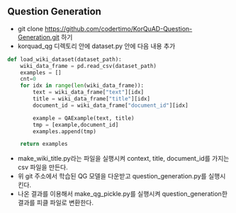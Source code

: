 ## Question Generation  
* git clone https://github.com/codertimo/KorQuAD-Question-Generation.git 하기
* korquad_qg 디렉토리 안에 dataset.py 안에 다음 내용 추가  
``` python
def load_wiki_dataset(dataset_path):
    wiki_data_frame = pd.read_csv(dataset_path)
    examples = []
    cnt=0
    for idx in range(len(wiki_data_frame)):
        text = wiki_data_frame["text"][idx]
        title = wiki_data_frame["title"][idx]
        document_id = wiki_data_frame["document_id"][idx]

        example = QAExample(text, title)
        tmp = [example,document_id]
        examples.append(tmp)

    return examples
```  
* make_wiki_title.py라는 파일을 실행시켜 context, title, document_id를 가지는 csv 파일을 만든다.  
* 위 git 주소에서 학습된 QG 모델을 다운받고 question_generation.py를 실행시킨다.  
* 나온 결과를 이용해서 make_qg_pickle.py를 실행시켜 question_generation한 결과를 피클 파일로 변환한다.  